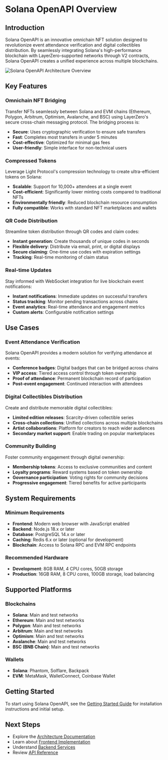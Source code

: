 # Solana OpenAPI Overview

## Introduction

Solana OpenAPI is an innovative omnichain NFT solution designed to revolutionize event attendance verification and digital collectibles distribution. By seamlessly integrating Solana's high-performance blockchain with LayerZero-supported networks through V2 contracts, Solana OpenAPI creates a unified experience across multiple blockchains.

![Solana OpenAPI Architecture Overview](../public/images/documentation/architecture-overview.png)

## Key Features

### Omnichain NFT Bridging

Transfer NFTs seamlessly between Solana and EVM chains (Ethereum, Polygon, Arbitrum, Optimism, Avalanche, and BSC) using LayerZero's secure cross-chain messaging protocol. The bridging process is:

- **Secure**: Uses cryptographic verification to ensure safe transfers
- **Fast**: Completes most transfers in under 5 minutes
- **Cost-effective**: Optimized for minimal gas fees
- **User-friendly**: Simple interface for non-technical users

### Compressed Tokens

Leverage Light Protocol's compression technology to create ultra-efficient tokens on Solana:

- **Scalable**: Support for 10,000+ attendees at a single event
- **Cost-efficient**: Significantly lower minting costs compared to traditional NFTs
- **Environmentally friendly**: Reduced blockchain resource consumption
- **Fully compatible**: Works with standard NFT marketplaces and wallets

### QR Code Distribution

Streamline token distribution through QR codes and claim codes:

- **Instant generation**: Create thousands of unique codes in seconds
- **Flexible delivery**: Distribute via email, print, or digital displays
- **Secure claiming**: One-time use codes with expiration settings
- **Tracking**: Real-time monitoring of claim status

### Real-time Updates

Stay informed with WebSocket integration for live blockchain event notifications:

- **Instant notifications**: Immediate updates on successful transfers
- **Status tracking**: Monitor pending transactions across chains
- **Event analytics**: Real-time attendance and engagement metrics
- **Custom alerts**: Configurable notification settings

## Use Cases

### Event Attendance Verification

Solana OpenAPI provides a modern solution for verifying attendance at events:

- **Conference badges**: Digital badges that can be bridged across chains
- **VIP access**: Tiered access control through token ownership
- **Proof of attendance**: Permanent blockchain record of participation
- **Post-event engagement**: Continued interaction with attendees

### Digital Collectibles Distribution

Create and distribute memorable digital collectibles:

- **Limited edition releases**: Scarcity-driven collectible series
- **Cross-chain collections**: Unified collections across multiple blockchains
- **Artist collaborations**: Platform for creators to reach wider audiences
- **Secondary market support**: Enable trading on popular marketplaces

### Community Building

Foster community engagement through digital ownership:

- **Membership tokens**: Access to exclusive communities and content
- **Loyalty programs**: Reward systems based on token ownership
- **Governance participation**: Voting rights for community decisions
- **Progressive engagement**: Tiered benefits for active participants

## System Requirements

### Minimum Requirements

- **Frontend**: Modern web browser with JavaScript enabled
- **Backend**: Node.js 18.x or later
- **Database**: PostgreSQL 14.x or later
- **Caching**: Redis 6.x or later (optional for development)
- **Blockchain**: Access to Solana RPC and EVM RPC endpoints

### Recommended Hardware

- **Development**: 8GB RAM, 4 CPU cores, 50GB storage
- **Production**: 16GB RAM, 8 CPU cores, 100GB storage, load balancing

## Supported Platforms

### Blockchains

- **Solana**: Main and test networks
- **Ethereum**: Main and test networks
- **Polygon**: Main and test networks
- **Arbitrum**: Main and test networks
- **Optimism**: Main and test networks
- **Avalanche**: Main and test networks
- **BSC (BNB Chain)**: Main and test networks

### Wallets

- **Solana**: Phantom, Solflare, Backpack
- **EVM**: MetaMask, WalletConnect, Coinbase Wallet

## Getting Started

To start using Solana OpenAPI, see the [Getting Started Guide](./getting-started.md) for installation instructions and initial setup.

## Next Steps

- Explore the [Architecture Documentation](./architecture/README.md)
- Learn about [Frontend Implementation](./frontend/README.md)
- Understand [Backend Services](./backend/README.md)
- Review [API Reference](./api-reference/README.md)
